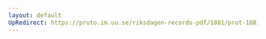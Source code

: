 ```yaml
---
layout: default
UpRedirect: https://pruto.im.uu.se/riksdagen-records-pdf/1881/prot-1881--ak--006/prot-1881--ak--006_001.pdf
---
```

